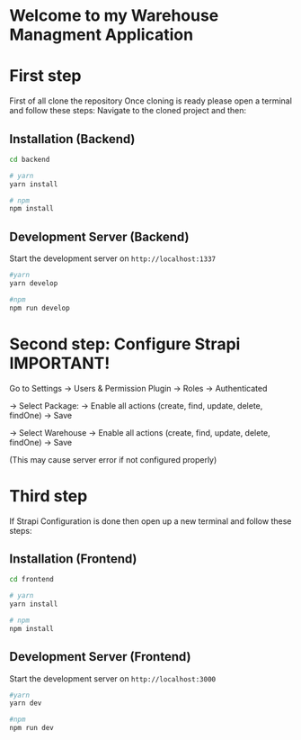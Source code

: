 # Welcome to my Warehouse Managment Application

# First step
First of all clone the repository
Once cloning is ready please open a terminal and follow these steps:
Navigate to the cloned project and then:

## Installation (Backend)
```bash
cd backend

# yarn
yarn install

# npm
npm install
```

## Development Server (Backend)

Start the development server on `http://localhost:1337`

```bash
#yarn
yarn develop

#npm
npm run develop
```

# Second step: Configure Strapi IMPORTANT!
Go to Settings -> Users & Permission Plugin -> Roles -> Authenticated

-> Select Package:
-> Enable all actions (create, find, update, delete, findOne)
-> Save

-> Select Warehouse
-> Enable all actions (create, find, update, delete, findOne)
-> Save

(This may cause server error if not configured properly)

# Third step
If Strapi Configuration is done then open up a new terminal and follow these steps:

## Installation (Frontend)
```bash
cd frontend

# yarn
yarn install

# npm
npm install
```

## Development Server (Frontend)

Start the development server on `http://localhost:3000`

```bash
#yarn
yarn dev

#npm
npm run dev
```